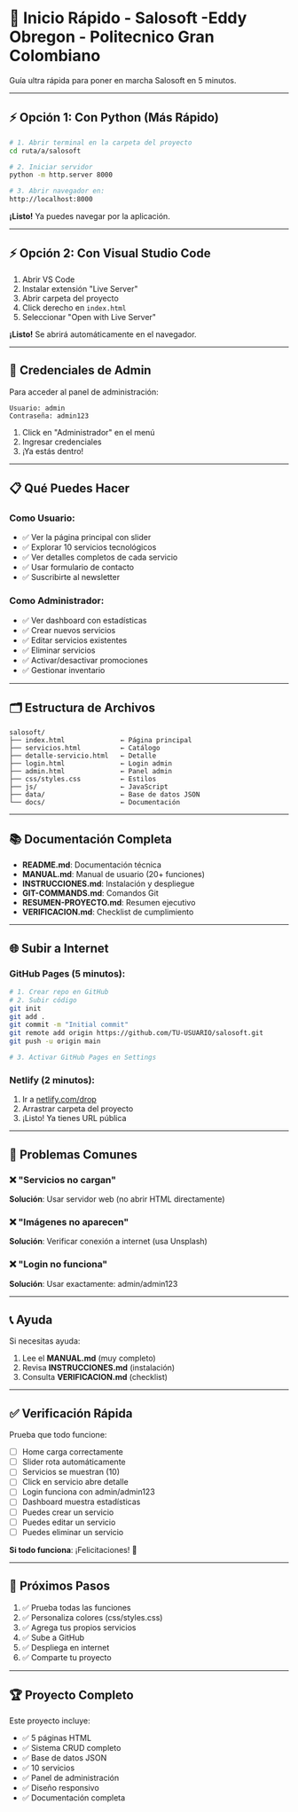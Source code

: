 # 🚀 Inicio Rápido - Salosoft -Eddy Obregon - Politecnico Gran Colombiano

Guía ultra rápida para poner en marcha Salosoft en 5 minutos.

---

## ⚡ Opción 1: Con Python (Más Rápido)

```bash
# 1. Abrir terminal en la carpeta del proyecto
cd ruta/a/salosoft

# 2. Iniciar servidor
python -m http.server 8000

# 3. Abrir navegador en:
http://localhost:8000
```

**¡Listo!** Ya puedes navegar por la aplicación.

---

## ⚡ Opción 2: Con Visual Studio Code

1. Abrir VS Code
2. Instalar extensión "Live Server"
3. Abrir carpeta del proyecto
4. Click derecho en `index.html`
5. Seleccionar "Open with Live Server"

**¡Listo!** Se abrirá automáticamente en el navegador.

---

## 🔐 Credenciales de Admin

Para acceder al panel de administración:

```
Usuario: admin
Contraseña: admin123
```

1. Click en "Administrador" en el menú
2. Ingresar credenciales
3. ¡Ya estás dentro!

---

## 📋 Qué Puedes Hacer

### Como Usuario:
- ✅ Ver la página principal con slider
- ✅ Explorar 10 servicios tecnológicos
- ✅ Ver detalles completos de cada servicio
- ✅ Usar formulario de contacto
- ✅ Suscribirte al newsletter

### Como Administrador:
- ✅ Ver dashboard con estadísticas
- ✅ Crear nuevos servicios
- ✅ Editar servicios existentes
- ✅ Eliminar servicios
- ✅ Activar/desactivar promociones
- ✅ Gestionar inventario

---

## 🗂️ Estructura de Archivos

```
salosoft/
├── index.html              ← Página principal
├── servicios.html          ← Catálogo
├── detalle-servicio.html   ← Detalle
├── login.html              ← Login admin
├── admin.html              ← Panel admin
├── css/styles.css          ← Estilos
├── js/                     ← JavaScript
├── data/                   ← Base de datos JSON
└── docs/                   ← Documentación
```

---

## 📚 Documentación Completa

- **README.md**: Documentación técnica
- **MANUAL.md**: Manual de usuario (20+ funciones)
- **INSTRUCCIONES.md**: Instalación y despliegue
- **GIT-COMMANDS.md**: Comandos Git
- **RESUMEN-PROYECTO.md**: Resumen ejecutivo
- **VERIFICACION.md**: Checklist de cumplimiento

---

## 🌐 Subir a Internet

### GitHub Pages (5 minutos):

```bash
# 1. Crear repo en GitHub
# 2. Subir código
git init
git add .
git commit -m "Initial commit"
git remote add origin https://github.com/TU-USUARIO/salosoft.git
git push -u origin main

# 3. Activar GitHub Pages en Settings
```

### Netlify (2 minutos):
1. Ir a [netlify.com/drop](https://app.netlify.com/drop)
2. Arrastrar carpeta del proyecto
3. ¡Listo! Ya tienes URL pública

---

## 🐛 Problemas Comunes

### ❌ "Servicios no cargan"
**Solución**: Usar servidor web (no abrir HTML directamente)

### ❌ "Imágenes no aparecen"
**Solución**: Verificar conexión a internet (usa Unsplash)

### ❌ "Login no funciona"
**Solución**: Usar exactamente: admin/admin123

---

## 📞 Ayuda

Si necesitas ayuda:
1. Lee el **MANUAL.md** (muy completo)
2. Revisa **INSTRUCCIONES.md** (instalación)
3. Consulta **VERIFICACION.md** (checklist)

---

## ✅ Verificación Rápida

Prueba que todo funcione:

- [ ] Home carga correctamente
- [ ] Slider rota automáticamente
- [ ] Servicios se muestran (10)
- [ ] Click en servicio abre detalle
- [ ] Login funciona con admin/admin123
- [ ] Dashboard muestra estadísticas
- [ ] Puedes crear un servicio
- [ ] Puedes editar un servicio
- [ ] Puedes eliminar un servicio

**Si todo funciona**: ¡Felicitaciones! 🎉

---

## 🎯 Próximos Pasos

1. ✅ Prueba todas las funciones
2. ✅ Personaliza colores (css/styles.css)
3. ✅ Agrega tus propios servicios
4. ✅ Sube a GitHub
5. ✅ Despliega en internet
6. ✅ Comparte tu proyecto

---

## 🏆 Proyecto Completo

Este proyecto incluye:
- ✅ 5 páginas HTML
- ✅ Sistema CRUD completo
- ✅ Base de datos JSON
- ✅ 10 servicios
- ✅ Panel de administración
- ✅ Diseño responsivo
- ✅ Documentación completa


